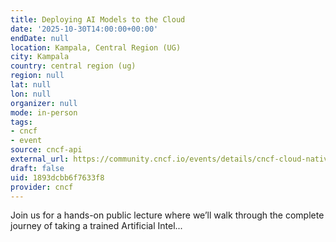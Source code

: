 ```yaml
---
title: Deploying AI Models to the Cloud
date: '2025-10-30T14:00:00+00:00'
endDate: null
location: Kampala, Central Region (UG)
city: Kampala
country: central region (ug)
region: null
lat: null
lon: null
organizer: null
mode: in-person
tags:
- cncf
- event
source: cncf-api
external_url: https://community.cncf.io/events/details/cncf-cloud-native-kampala-presents-deploying-ai-models-to-the-cloud/
draft: false
uid: 1893dcbb6f7633f8
provider: cncf
---
```

Join us for a hands-on public lecture where we’ll walk through the complete journey of taking a trained Artificial Intel...
